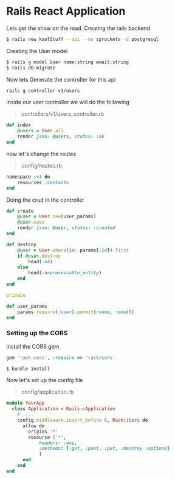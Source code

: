# Rails React Application 
Lets get the show on the road. Creating the rails backend 

```sh
$ rails new koolStuff --api --no sprockets -d postgresql
```
Creating the User model

```sh
$ rails g model User name:string email:string
$ rails db:migrate
```
Now lets Generate the controller for this api
```sh
rails g controller v1/users
```
inside our user controller we will do the following
> controllers/v1/users_controller.rb
```ruby
def index
	@users = User.all
	render json: @users, status: :ok
end
```
now let's change the routes
> config/routes.rb
```ruby
namespace :v1 do 
	resources :contacts
end 
```
Doing the crud in the controller

```ruby
def create 
	@user = User.new(user_params)
	@user.save
	render json: @user, status: :created
end

def destroy
	@user = User.where(id: params[:id]).first
	if @user.destroy
		head(:ok)
	else
		head(:unprocessable_entity)
	end
end

private

def user_params
	params.require(:user).permit(:name, :email)
end
```
### Setting up the CORS
install the CORS gem

```ruby
gem 'rack-cors', :require => 'rack/cors'
```
```sh 
$ bundle install 
```
Now let's set up the config file
> config/application.rb

```ruby
module YourApp
  class Application < Rails::Application
    # .... 
    config.middleware.insert_before 0, Rack::Cors do
      allow do
        origins '*'
        resource ('*', 
            headers: :any, 
            :methods: [:get, :post, :put, :destroy :options]
            )
      end
    end
end
```


